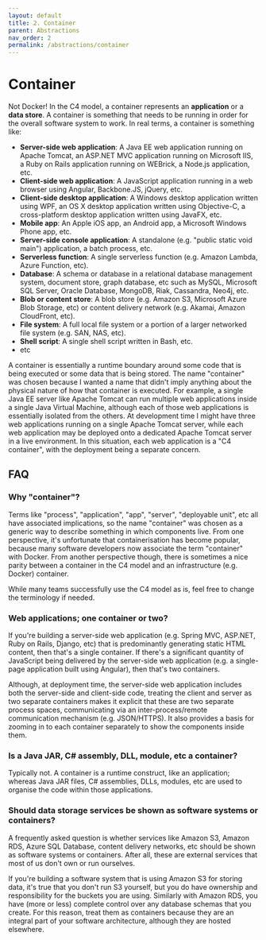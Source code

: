 ```yaml
---
layout: default
title: 2. Container
parent: Abstractions
nav_order: 2
permalink: /abstractions/container
---
```


# Container

Not Docker! In the C4 model, a container represents an __application__ or a __data store__. A container is something
that needs to be running in order for the overall software system to work. In real terms, a container is something like:

- __Server-side web application__: A Java EE web application running on Apache Tomcat, an ASP.NET MVC application running on Microsoft IIS, a Ruby on Rails application running on WEBrick, a Node.js application, etc.
- __Client-side web application__: A JavaScript application running in a web browser using Angular, Backbone.JS, jQuery, etc.
- __Client-side desktop application__: A Windows desktop application written using WPF, an OS X desktop application written using Objective-C, a cross-platform desktop application written using JavaFX, etc.
- __Mobile app__: An Apple iOS app, an Android app, a Microsoft Windows Phone app, etc.
- __Server-side console application__: A standalone (e.g. "public static void main") application, a batch process, etc.
- __Serverless function__: A single serverless function (e.g. Amazon Lambda, Azure Function, etc).
- __Database__: A schema or database in a relational database management system, document store, graph database, etc such as MySQL, Microsoft SQL Server, Oracle Database, MongoDB, Riak, Cassandra, Neo4j, etc.
- __Blob or content store__: A blob store (e.g. Amazon S3, Microsoft Azure Blob Storage, etc) or content delivery network (e.g. Akamai, Amazon CloudFront, etc).
- __File system__: A full local file system or a portion of a larger networked file system (e.g. SAN, NAS, etc).
- __Shell script__: A single shell script written in Bash, etc.
- etc

A container is essentially a runtime boundary around some code that is being executed or some data that is being stored.
The name "container" was chosen because I wanted a name that didn't imply anything about the physical nature of how
that container is executed. For example, a single Java EE server like Apache Tomcat can run multiple web
applications inside a single Java Virtual Machine, although each of those web applications is essentially isolated
from the others. At development time I might have three web applications running on a single Apache Tomcat server,
while each web application may be deployed onto a dedicated Apache Tomcat server in a live environment.
In this situation, each web application is a "C4 container", with the deployment being a separate concern.

## FAQ

### Why "container"?

Terms like "process", "application", "app", "server", "deployable unit", etc all have associated implications, so the
name "container" was chosen as a generic way to describe something in which components live. From one perspective,
it's unfortunate that containerisation has become popular, because many software developers now associate the term
"container" with Docker. From another perspective though, there is sometimes a nice parity between a container in the
C4 model and an infrastructure (e.g. Docker) container.

While many teams successfully use the C4 model as is, feel free to change the terminology if needed.

### Web applications; one container or two?

If you're building a server-side web application (e.g. Spring MVC, ASP.NET, Ruby on Rails, Django, etc) that is
predominantly generating static HTML content, then that's a single container. If there's a significant quantity of
JavaScript being delivered by the server-side web application (e.g. a single-page application built using Angular),
then that's two containers.

Although, at deployment time, the server-side web application includes both the server-side and client-side code,
treating the client and server as two separate containers makes it explicit that these are two separate process spaces,
communicating via an inter-process/remote communication mechanism (e.g. JSON/HTTPS). It also provides a basis for
zooming in to each container separately to show the components inside them.

### Is a Java JAR, C# assembly, DLL, module, etc a container?

Typically not. A container is a runtime construct, like an application; whereas Java JAR files, C# assemblies,
DLLs, modules, etc are used to organise the code within those applications.

### Should data storage services be shown as software systems or containers?

A frequently asked question is whether services like Amazon S3, Amazon RDS, Azure SQL Database, content delivery
networks, etc should be shown as software systems or containers. After all, these are external services that most
of us don't own or run ourselves.

If you're building a software system that is using Amazon S3 for storing data, it's true that you don't run S3 yourself,
but you do have ownership and responsibility for the buckets you are using. Similarly with Amazon RDS, you have
(more or less) complete control over any database schemas that you create. For this reason, treat them as containers
because they are an integral part of your software architecture, although they are hosted elsewhere.